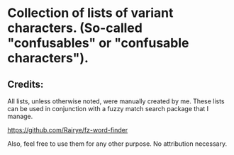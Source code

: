 # Collection of lists of variant characters. (So-called "confusables" or "confusable characters").

## Credits:

All lists, unless otherwise noted, were manually created by me. These lists can be used in conjunction with a fuzzy match search package that I manage.

https://github.com/Rairye/fz-word-finder

Also, feel free to use them for any other purpose. No attribution necessary.
